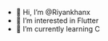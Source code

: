 - 👋 Hi, I’m @Riyankhanx
- 👀 I’m interested in Flutter
- 🌱 I’m currently learning C 

<!---
Riyankhanx/Riyankhanx is a ✨ special ✨ repository because its `README.md` (this file) appears on your GitHub profile.
You can click the Preview link to take a look at your changes.
--->
